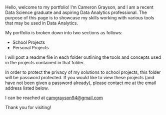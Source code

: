 Hello, welcome to my portfolio! I’m Cameron Grayson, and I am a recent Data Science graduate and aspiring Data Analytics professional. 
The purpose of this page is to showcase my skills working with various tools that may be used in Data Analytics.

My portfolio is broken down into two sections as follows:
- School Projects
- Personal Projects

I will post a readme file in each folder outlining the tools and concepts used in the projects contained in that folder.

In order to protect the privacy of my solutions to school projects, this folder will be password protected. 
If you would like to view these projects (and have not been given a password already), please contact me at the email address listed below.

I can be reached at camgrayson94@gmail.com

Thank you for visiting!

<!---
CamGrayson94/CamGrayson94 is a ✨ special ✨ repository because its `README.md` (this file) appears on your GitHub profile.
You can click the Preview link to take a look at your changes.
--->
